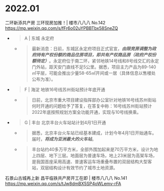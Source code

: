 
# 2022.01

二环新添共产房 三环现房加推！| 楼市八八八 No.142 https://mp.weixin.qq.com/s/fFr6o02uYPBBTbx58SneZQ
- > A | 东城 永定府
  * > 最新消息：日前，东城区永定府项目正式官宣，***由限竞房调整为政府持有产权份额的商品住房项目，即共有产权商品房（政府产权份额待定）***。永定府位于南二环，紧邻地铁14号线和8号线交汇的永定门外站，距天安门直线不足5公里。据悉，项目主力产品为89-140㎡平层，可能会推出少量58-65㎡开间或一居（具体信息以售楼处公布为准）。
- > F | 海淀 地铁16号线苏州街站预计年底开通
  * > 日前，北京市重大项目建设指挥部办公室针对地铁16号线苏州街站何时开通的问题给予了答复，在答复中称：16号线苏州街站预计2022年底按照规划方案全功能开通，实现与10号线换乘。
- > G | 丰台 北京丰台火车站站计划4月1日开通
  * > 据悉，北京丰台火车站已经基本建成，计划今年4月1日开始通车。届时，***将成为亚洲最大的火车站***。
  * > 丰台站约40多万平方米，全部外围加起来是70万平方米，设计为地上四层、地下三层。地面层为普速车场，地上23米层为高架车场，是我国首座采用高速、普速客运车场重叠布置的双层结构大型客站，双层结构设计有效节约了城市土地资源。

石景山古城再上新 昌平临铁共产房开工在即 | 楼市八八八 No.141 https://mp.weixin.qq.com/s/tJw8dmBX5SP4oWLemv-rFA
